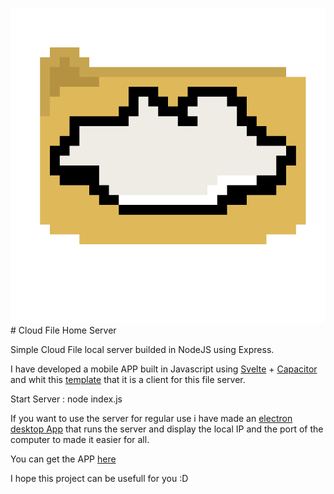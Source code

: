 ![](IcoCloudFileHome.png)# Cloud File Home Server
 
Simple Cloud File local server builded in NodeJS using Express.

I have developed a mobile APP built in Javascript using [Svelte](https://svelte.dev/) + [Capacitor](https://capacitorjs.com/) and whit this [template](https://github.com/drannex42/svelte-capacitor) that it is a client for this file server.

Start Server : node index.js

If you want to use the server for regular use i have made an [electron desktop App](https://github.com/PiterWeb/Cloud-File-Home-Server/releases) that runs the server and display the local IP and the port of the computer to made it easier for all.

You can get the APP [here](https://github.com/PiterWeb/Cloud-File-Home-APP)

I hope this project can be usefull for you :D
